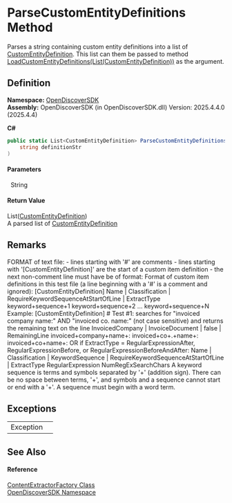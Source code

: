 # ParseCustomEntityDefinitions Method


Parses a string containing custom entity definitions into a list of <a href="d7c5aca5-b71b-adf0-af66-e8075f3cb7e1">CustomEntityDefinition</a>. This list can them be passed to method <a href="4abcff97-fd8e-c2e2-6a00-e3450861a17a">LoadCustomEntityDefinitions(List(CustomEntityDefinition))</a> as the argument.



## Definition
**Namespace:** <a href="269fabc9-a080-183c-2b1b-268520e2038c">OpenDiscoverSDK</a>  
**Assembly:** OpenDiscoverSDK (in OpenDiscoverSDK.dll) Version: 2025.4.4.0 (2025.4.4)

**C#**
``` C#
public static List<CustomEntityDefinition> ParseCustomEntityDefinitions(
	string definitionStr
)
```



#### Parameters
<dl><dt>  String</dt><dd /></dl>

#### Return Value
List(<a href="d7c5aca5-b71b-adf0-af66-e8075f3cb7e1">CustomEntityDefinition</a>)  
A parsed list of <a href="d7c5aca5-b71b-adf0-af66-e8075f3cb7e1">CustomEntityDefinition</a>

## Remarks
FORMAT of text file: - lines starting with '#' are comments - lines starting with '[CustomEntityDefinition]' are the start of a custom item definition - the next non-comment line must have be of format: Format of custom item definitions in this test file (a line beginning with a '#' is a comment and ignored): [CustomEntityDefinition] Name | Classification | RequireKeywordSequenceAtStartOfLine | ExtractType keyword+sequence+1 keyword+sequence+2 ... keyword+sequence+N Example: [CustomEntityDefinition] # Test #1: searches for "invoiced company name:" AND "invoiced co. name:" (not case sensitive) and returns the remaining text on the line InvoicedCompany | InvoiceDocument | false | RemainingLine invoiced+company+name+: invoiced+co+.+name+: invoiced+co+name+: OR if ExtractType = RegularExpressionAfter, RegularExpressionBefore, or RegularExpressionBeforeAndAfter: Name | Classification | KeywordSequence | RequireKeywordSequenceAtStartOfLine | ExtractType RegularExpression NumRegExSearchChars A keyword sequence is terms and symbols separated by '+' (addition sign). There can be no space between terms, '+', and symbols and a sequence cannot start or end with a '+'. A sequence must begin with a word term.

## Exceptions
<table>
<tr>
<td>Exception</td>
<td /></tr>
</table>

## See Also


#### Reference
<a href="2fbf109b-c0df-5cb9-abc9-e22bc3957c16">ContentExtractorFactory Class</a>  
<a href="269fabc9-a080-183c-2b1b-268520e2038c">OpenDiscoverSDK Namespace</a>  

